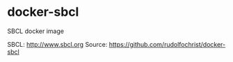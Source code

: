 # docker-sbcl

SBCL docker image 

SBCL: http://www.sbcl.org
Source: https://github.com/rudolfochrist/docker-sbcl
